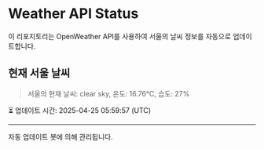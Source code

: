 
# Weather API Status

이 리포지토리는 OpenWeather API를 사용하여 서울의 날씨 정보를 자동으로 업데이트합니다.

## 현재 서울 날씨
> 서울의 현재 날씨: clear sky, 온도: 16.76°C, 습도: 27%

⏳ 업데이트 시간: 2025-04-25 05:59:57 (UTC)

---
자동 업데이트 봇에 의해 관리됩니다.
